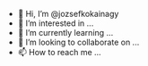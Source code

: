 - 👋 Hi, I’m @jozsefkokainagy
- 👀 I’m interested in ...
- 🌱 I’m currently learning ...
- 💞️ I’m looking to collaborate on ...
- 📫 How to reach me ...

<!---
jozsefkokainagy/jozsefkokainagy is a ✨ special ✨ repository because its `README.md` (this file) appears on your GitHub profile.
You can click the Preview link to take a look at your changes.
--->
